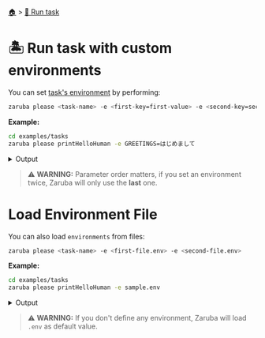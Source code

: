 <!--startTocHeader-->
[🏠](../README.md) > [🏃 Run task](README.md)
# 🏝️ Run task with custom environments
<!--endTocHeader-->

You can set [task's environment](../core-concepts/task/task-envs/README.md) by performing:

```bash
zaruba please <task-name> -e <first-key=first-value> -e <second-key=second-value>
```

__Example:__

<!--startCode-->
```bash
cd examples/tasks
zaruba please printHelloHuman -e GREETINGS=はじめまして
```
 
<details>
<summary>Output</summary>
 
```````
Job Starting...
 Elapsed Time: 1.302µs
 Current Time: 14:43:00
  Run  'printHelloHuman' command on /home/gofrendi/zaruba/docs/examples/tasks
   printHelloHuman       14:43:00.958 はじめまして human
  Successfully running  'printHelloHuman' command
  Job Running...
 Elapsed Time: 101.769453ms
 Current Time: 14:43:01
  
  Job Complete!!! 
  Terminating
  Job Ended...
 Elapsed Time: 212.311511ms
 Current Time: 14:43:01
zaruba please printHelloHuman -e 'GREETINGS=はじめまして'
```````
</details>
<!--endCode-->


> ⚠️ __WARNING:__ Parameter order matters, if you set an environment twice, Zaruba will only use the __last__ one.

# Load Environment File

You can also load `environments` from files:

```bash
zaruba please <task-name> -e <first-file.env> -e <second-file.env>
```

__Example:__

<!--startCode-->
```bash
cd examples/tasks
zaruba please printHelloHuman -e sample.env
```
 
<details>
<summary>Output</summary>
 
```````
Job Starting...
 Elapsed Time: 1.192µs
 Current Time: 14:43:01
  Run  'printHelloHuman' command on /home/gofrendi/zaruba/docs/examples/tasks
   printHelloHuman       14:43:01.315 Hola human
  Successfully running  'printHelloHuman' command
  Job Running...
 Elapsed Time: 102.086071ms
 Current Time: 14:43:01
  
  Job Complete!!! 
  Terminating
  Job Ended...
 Elapsed Time: 213.790948ms
 Current Time: 14:43:01
zaruba please printHelloHuman -e 'sample.env'
```````
</details>
<!--endCode-->

>  ⚠️ __WARNING:__  If you don't define any environment, Zaruba will load `.env` as default value.

<!--startTocSubTopic-->
<!--endTocSubTopic-->